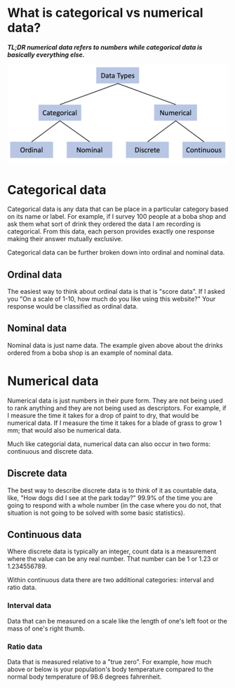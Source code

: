 # What is categorical vs numerical data?

***TL;DR numerical data refers to numbers while categorical data is basically everything else.***

![](../pages/images/catvsnum.png)

# Categorical data

Categorical data is any data that can be place in a particular category based on its name or label.
For example, if I survey 100 people at a boba shop and ask them what sort of drink they ordered the data I am recording is categorical.
From this data, each person provides exactly one response making their answer mutually exclusive.

Categorical data can be further broken down into ordinal and nominal data.

## Ordinal data

The easiest way to think about ordinal data is that is "score data".
If I asked you "On a scale of 1-10, how much do you like using this website?" Your response would be classified as ordinal data.

## Nominal data

Nominal data is just name data.
The example given above about the drinks ordered from a boba shop is an example of nominal data.

# Numerical data

Numerical data is just numbers in their pure form.
They are not being used to rank anything and they are not being used as descriptors.
For example, if I measure the time it takes for a drop of paint to dry, that would be numerical data.
If I measure the time it takes for a blade of grass to grow 1 mm; that would also be numerical data.

 Much like categorial data, numerical data can also occur in two forms: continuous and discrete data.

## Discrete data

The best way to describe discrete data is to think of it as countable data, like, "How dogs did I see at the park today?"
99.9% of the time you are going to respond with a whole number (in the case where you do not, that situation is not going to be solved with some basic statistics).

## Continuous data

Where discrete data is typically an integer, count data is a measurement where the value can be any real number.
That number can be 1 or 1.23 or 1.234556789.

Within continuous data there are two additional categories: interval and ratio data.

### Interval data

Data that can be measured on a scale like the length of one's left foot or the mass of one's right thumb.

### Ratio data

Data that is measured relative to a "true zero".
For example, how much above or below is your population's body temperature compared to the normal body temperature of 98.6 degrees fahrenheit. 
